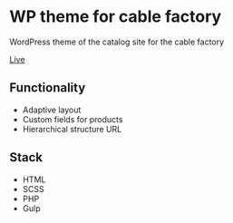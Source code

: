 # WP theme for cable factory

WordPress theme of the catalog site for the cable factory

[Live](https://elektro-spektr.ru)

## Functionality

- Adaptive layout
- Custom fields for products
- Hierarchical structure URL

## Stack

- HTML
- SCSS
- PHP
- Gulp
